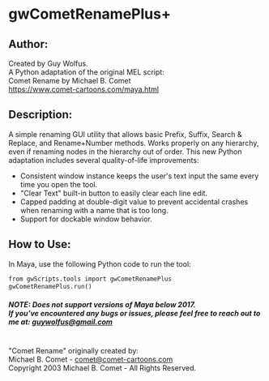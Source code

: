 # gwCometRenamePlus+

## Author:
Created by Guy Wolfus.
<br>A Python adaptation of the original MEL script:
<br>Comet Rename by Michael B. Comet
<br>https://www.comet-cartoons.com/maya.html

## Description:
A simple renaming GUI utility that allows basic Prefix, Suffix, Search &amp; Replace, and Rename+Number methods.
Works properly on any hierarchy, even if renaming nodes in the hierarchy out of order.
This new Python adaptation includes several quality-of-life improvements:
* Consistent window instance keeps the user's text input
  the same every time you open the tool.
* "Clear Text" built-in button to easily clear each line edit.
* Capped padding at double-digit value to prevent accidental
  crashes when renaming with a name that is too long.
* Support for dockable window behavior.

## How to Use:
In Maya, use the following Python code to run the tool:
```markdown
from gwScripts.tools import gwCometRenamePlus
gwCometRenamePlus.run()
```

##### NOTE: Does not support versions of Maya below 2017. <br>If you've encountered any bugs or issues, please feel free to reach out to me at: guywolfus@gmail.com

<br>"Comet Rename" originally created by:
<br>Michael B. Comet - comet@comet-cartoons.com
<br>Copyright 2003 Michael B. Comet - All Rights Reserved.
